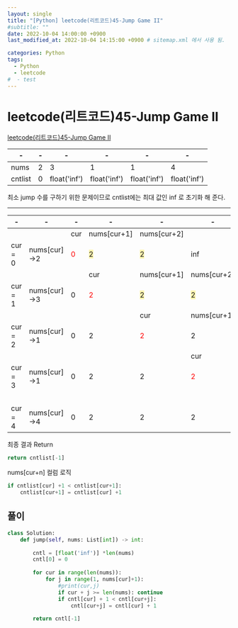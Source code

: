 ```yaml
---
layout: single
title: "[Python] leetcode(리트코드)45-Jump Game II"
#subtitle: ""
date: 2022-10-04 14:00:00 +0900
last_modified_at: 2022-10-04 14:15:00 +0900 # sitemap.xml 에서 사용 됨. 

categories: Python
tags:
  - Python 
  - leetcode
#  - test
---
```


# leetcode(리트코드)45-Jump Game II

[leetcode(리트코드)45-Jump Game II](https://leetcode.com/problems/jump-game-ii/)

|-|-|-|-|-|-|
|---|---|---|---|---|---|
|nums|2|3|1|1|4|
|cntlist|0|float('inf')|float('inf')|float('inf')|float('inf')|

최소 jump 수를 구하기 위한 문제이므로 cntlist에는 최대 값인 inf 로 초기화 해 준다.

---

|-|-|-|-|-|-|-|
|---|---|---|---|---|---|---|
| | |cur|nums[cur+1]|nums[cur+2]| | |
|cur = 0|nums[cur]->2|<span style="color:red"> 0 </sapn>|<span style="background-color:#fff5b1">2</sapn>|<span style="background-color:#fff5b1">2</sapn>|inf|inf|
| | | |cur|nums[cur+1]|nums[cur+2]|nums[cur+3]|
|cur = 1|nums[cur]->3|0|<span style="color:red">2</sapn>|<span style="background-color:#fff5b1">2</sapn>|<span style="background-color:#fff5b1">2</sapn>|<span style="background-color:#fff5b1">2</sapn>|
| | | | |cur|nums[cur+1]| |
|cur = 2|nums[cur]->1|0|2|<span style="color:red">2</sapn>|2|<span style="background-color:#fff5b1">2</sapn>|
| | | | | |cur|nums[cur+1]|
|cur = 3|nums[cur]->1|0|2|2|<span style="color:red">2</sapn>|2|
| | | | | | |cur|
|cur = 4|nums[cur]->4|0|2|2|2|<span style="color:red">2</sapn>|

최종 결과 Return
```python
return cntlist[-1]
```

nums[cur+n] 컬럼 로직
```python
if cntlist[cur] +1 < cntlist[cur+1]:	
    cntlist[cur+1] = cntlist[cur] +1	
```


## 풀이
```python
class Solution:
    def jump(self, nums: List[int]) -> int:
        
        cntl = [float('inf')] *len(nums)
        cntl[0] = 0
        
        for cur in range(len(nums)):
            for j in range(1, nums[cur]+1):
                #print(cur,j)
                if cur + j >= len(nums): continue
                if cntl[cur] + 1 < cntl[cur+j]:
                    cntl[cur+j] = cntl[cur] + 1
        
        return cntl[-1]
    
```
